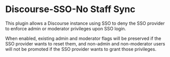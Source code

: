 # Discourse-SSO-No Staff Sync

This plugin allows a Discourse instance using SSO to deny the SSO provider to enforce admin or moderator privileges upon SSO login.

When enabled, existing admin and moderator flags will be preserved if the SSO provider wants to reset them, 
 and non-admin and non-moderator users will not be promoted if the SSO provider wants to grant those privileges.

